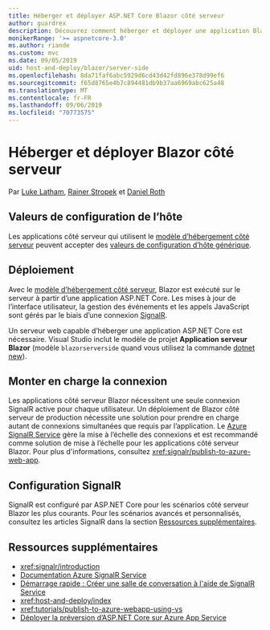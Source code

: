 ```yaml
---
title: Héberger et déployer ASP.NET Core Blazor côté serveur
author: guardrex
description: Découvrez comment héberger et déployer une application Blazor côté serveur avec ASP.NET Core.
monikerRange: '>= aspnetcore-3.0'
ms.author: riande
ms.custom: mvc
ms.date: 09/05/2019
uid: host-and-deploy/blazor/server-side
ms.openlocfilehash: 8da71faf6abc5929d6cd43d42fd896e378d99ef6
ms.sourcegitcommit: f65d8765e4b7c894481db9b37aa6969abc625a48
ms.translationtype: MT
ms.contentlocale: fr-FR
ms.lasthandoff: 09/06/2019
ms.locfileid: "70773575"
---
```

# <a name="host-and-deploy-blazor-server-side"></a>Héberger et déployer Blazor côté serveur

Par [Luke Latham](https://github.com/guardrex), [Rainer Stropek](https://www.timecockpit.com) et [Daniel Roth](https://github.com/danroth27)

## <a name="host-configuration-values"></a>Valeurs de configuration de l’hôte

Les applications côté serveur qui utilisent le [modèle d’hébergement côté serveur](xref:blazor/hosting-models#server-side) peuvent accepter des [valeurs de configuration d’hôte générique](xref:fundamentals/host/generic-host#host-configuration).

## <a name="deployment"></a>Déploiement

Avec le [modèle d’hébergement côté serveur](xref:blazor/hosting-models#server-side), Blazor est exécuté sur le serveur à partir d’une application ASP.NET Core. Les mises à jour de l’interface utilisateur, la gestion des événements et les appels JavaScript sont gérés par le biais d’une connexion [SignalR](xref:signalr/introduction).

Un serveur web capable d’héberger une application ASP.NET Core est nécessaire. Visual Studio inclut le modèle de projet **Application serveur Blazor** (modèle `blazorserverside` quand vous utilisez la commande [dotnet new](/dotnet/core/tools/dotnet-new)).

## <a name="connection-scale-out"></a>Monter en charge la connexion

Les applications côté serveur Blazor nécessitent une seule connexion SignalR active pour chaque utilisateur. Un déploiement de Blazor côté serveur de production nécessite une solution pour prendre en charge autant de connexions simultanées que requis par l’application. Le [Azure SignalR Service](/azure/azure-signalr/) gère la mise à l’échelle des connexions et est recommandé comme solution de mise à l’échelle pour les applications côté serveur Blazor. Pour plus d'informations, consultez <xref:signalr/publish-to-azure-web-app>.

## <a name="signalr-configuration"></a>Configuration SignalR

SignalR est configuré par ASP.NET Core pour les scénarios côté serveur Blazor les plus courants. Pour les scénarios avancés et personnalisés, consultez les articles SignalR dans la section [Ressources supplémentaires](#additional-resources).

## <a name="additional-resources"></a>Ressources supplémentaires

* <xref:signalr/introduction>
* [Documentation Azure SignalR Service](/azure/azure-signalr/)
* [Démarrage rapide : Créer une salle de conversation à l'aide de SignalR Service](/azure/azure-signalr/signalr-quickstart-dotnet-core)
* <xref:host-and-deploy/index>
* <xref:tutorials/publish-to-azure-webapp-using-vs>
* [Déployer la préversion d’ASP.NET Core sur Azure App Service](xref:host-and-deploy/azure-apps/index#deploy-aspnet-core-preview-release-to-azure-app-service)
